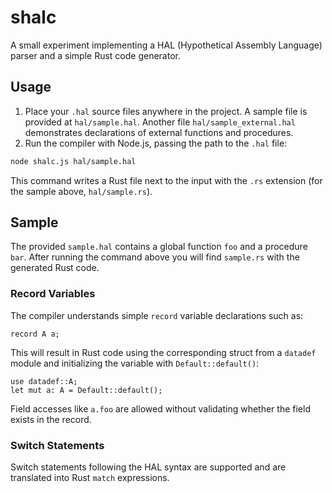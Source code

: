 # shalc

A small experiment implementing a HAL (Hypothetical Assembly Language) parser and a simple Rust code generator.

## Usage

1. Place your `.hal` source files anywhere in the project. A sample file is provided at `hal/sample.hal`.
   Another file `hal/sample_external.hal` demonstrates declarations of external
   functions and procedures.
2. Run the compiler with Node.js, passing the path to the `.hal` file:

```bash
node shalc.js hal/sample.hal
```

This command writes a Rust file next to the input with the `.rs` extension (for the sample above, `hal/sample.rs`).

## Sample

The provided `sample.hal` contains a global function `foo` and a procedure `bar`.
After running the command above you will find `sample.rs` with the generated Rust code.

### Record Variables

The compiler understands simple `record` variable declarations such as:

```
record A a;
```

This will result in Rust code using the corresponding struct from a `datadef`
module and initializing the variable with `Default::default()`:

```
use datadef::A;
let mut a: A = Default::default();
```

Field accesses like `a.foo` are allowed without validating whether the field
exists in the record.

### Switch Statements

Switch statements following the HAL syntax are supported and are translated into
Rust `match` expressions.
